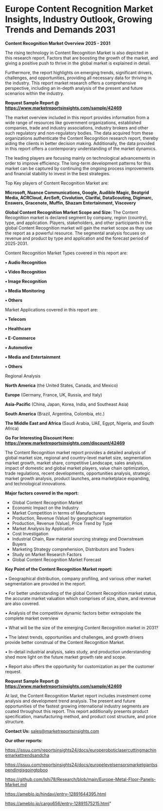 # Europe Content Recognition Market Insights, Industry Outlook, Growing Trends and Demands 2031

<Strong> Content Recognition Market Overview 2025 - 2031</strong>

The rising technology in Content Recognition Market is also depicted in this research report. Factors that are boosting the growth of the market, and giving a positive push to thrive in the global market is explained in detail.

Furthermore, the report highlights on emerging trends, significant drivers, challenges, and opportunities, providing all necessary data for thriving in the industry. This report market research offers a comprehensive perspective, including an in-depth analysis of the present and future scenarios within the industry.

<strong>Request Sample Report @ <a href=https://www.marketreportsinsights.com/sample/42469>https://www.marketreportsinsights.com/sample/42469</a></strong>

The market overview included in this report provides information from a wide range of resources like government organizations, established companies, trade and industry associations, industry brokers and other such regulatory and non-regulatory bodies. The data acquired from these organizations authenticate the Content Recognition research report, thereby aiding the clients in better decision making. Additionally, the data provided in this report offers a contemporary understanding of the market dynamics.

The leading players are focusing mainly on technological advancements in order to improve efficiency. The long-term development patterns for this market can be captured by continuing the ongoing process improvements and financial stability to invest in the best strategies.

Top Key players of Content Recognition Market are:

<strong>Microsoft, Nuance Communications, Google, Audible Magic, Beatgrid Media, ACRCloud, ArcSoft, Civolution, Clarifai, DataScouting, Digimarc, Enswers, Gracenote, Muffin, Shazam Entertainment, Viscovery</strong>

<strong><b>Global Content Recognition Market Scope and Size:</b></strong>
The Content Recognition market is declared segment by company, region (country), type, and application. Players, stakeholders, and other participants in the global Content Recognition market will gain the market scope as they use the report as a powerful resource. The segmental analysis focuses on revenue and product by type and application and the forecast period of 2025-2031.

Content Recognition Market Types covered in this report are:

<strong>•  Audio Recognition

•  Video Recognition

•  Image Recognition

•  Media Monitoring

•  Others</strong>

Market Applications covered in this report are:

<strong>•  Telecom

•  Healthcare

•  E-Commerce

•  Automotive

•  Media and Entertainment

•  Others</strong> 

Regional Analysis

<strong>North America</strong> (the United States, Canada, and Mexico)

<strong>Europe</strong> (Germany, France, UK, Russia, and Italy)

<strong>Asia-Pacific</strong> (China, Japan, Korea, India, and Southeast Asia)

<strong>South America</strong> (Brazil, Argentina, Colombia, etc.)

<strong>The Middle East and Africa</strong> (Saudi Arabia, UAE, Egypt, Nigeria, and South Africa)

<strong>Go For Interesting Discount Here: <a href=https://www.marketreportsinsights.com/discount/42469>https://www.marketreportsinsights.com/discount/42469</a></strong>

The Content Recognition market report provides a detailed analysis of global market size, regional and country-level market size, segmentation market growth, market share, competitive Landscape, sales analysis, impact of domestic and global market players, value chain optimization, trade regulations, recent developments, opportunities analysis, strategic market growth analysis, product launches, area marketplace expanding, and technological innovations.

<strong><b>Major factors covered in the report:</b></strong>
<ul>
  <li>Global Content Recognition Market </li>
  <li>Economic Impact on the Industry</li>
  <li>Market Competition in terms of Manufacturers</li>
  <li>Production, Revenue (Value) by geographical segmentation</li>
  <li>Production, Revenue (Value), Price Trend by Type</li>
  <li>Market Analysis by Application</li>
  <li>Cost Investigation</li>
  <li>Industrial Chain, Raw material sourcing strategy and Downstream Buyers</li>
  <li>Marketing Strategy comprehension, Distributors and Traders</li>
  <li>Study on Market Research Factors</li>
  <li>Global Content Recognition Market Forecast</li>
</ul>

<strong><b>Key Point of the Content Recognition Market report:</b></strong>

• Geographical distribution, company profiling, and various other market segmentation are provided in the report.

• For better understanding of the global Content Recognition market status, the accurate market valuation which comprises of size, share, and revenue are also covered.

• Analysis of the competitive dynamic factors better extrapolate the complete market overview

• What will be the size of the emerging Content Recognition market in 2031?

• The latest trends, opportunities and challenges, and growth drivers provide better construal of the Content Recognition Market.

• In-detail industrial analysis, sales study, and production understanding shed more light on the future market growth rate and scope.

• Report also offers the opportunity for customization as per the customer request.

<strong>Request Sample Report @ <a href=https://www.marketreportsinsights.com/sample/42469>https://www.marketreportsinsights.com/sample/42469</a></strong>

At last, the Content Recognition Market report includes investment come analysis and development trend analysis. The present and future opportunities of the fastest growing international industry segments are coated throughout this report. This report additionally presents product specification, manufacturing method, and product cost structure, and price structure.

<strong>Contact Us:</strong>
sales@marketreportsinsights.com

<strong>Our other reports:</strong>

<a href=https://issuu.com/reportsinsights24/docs/europeroboticlasercuttingmachinemarkettrendsandcha>https://issuu.com/reportsinsights24/docs/europeroboticlasercuttingmachinemarkettrendsandcha</a>

<a href=https://issuu.com/reportsinsights24/docs/europelevelsensorsmarketgiantsspendingisgoingtoboo>https://issuu.com/reportsinsights24/docs/europelevelsensorsmarketgiantsspendingisgoingtoboo</a>

<a href=https://github.com/Ishi78/Research/blob/main/Europe-Metal-Floor-Panels-Market.md>https://github.com/Ishi78/Research/blob/main/Europe-Metal-Floor-Panels-Market.md</a>

<a href=https://ameblo.jp/hindavi/entry-12891644395.html>https://ameblo.jp/hindavi/entry-12891644395.html</a>

<a href=https://ameblo.jp/cargo656/entry-12891575215.html>https://ameblo.jp/cargo656/entry-12891575215.html</a>"
